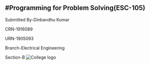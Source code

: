 #Programming for Problem Solving(ESC-105)
--------------------
Submitted By-Dinbandhu Kumar

CRN-1916089

URN-1905093

Branch-Electrical Engineering

Section-B
![College logo](https://www.google.com/imgres?imgurl=https%3A%2F%2Fwww.gndec.ac.in%2Fsites%2Fdefault%2Flogo.png&imgrefurl=https%3A%2F%2Fwww.gndec.ac.in%2F&tbnid=rfOiigL2nQKRjM&vet=12ahUKEwjV_Ym1_JboAhXY6jgGHZ_LAUEQMygEegUIARDqAQ..i&docid=RjliQMe9IIfCQM&w=1224&h=200&q=gne%20college%20logo&ved=2ahUKEwjV_Ym1_JboAhXY6jgGHZ_LAUEQMygEegUIARDqAQ)

